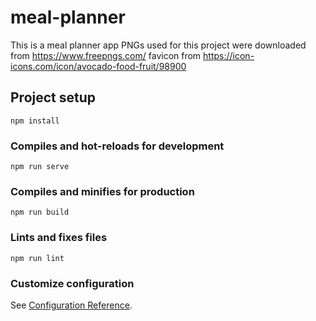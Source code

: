 # meal-planner
This is a meal planner app
PNGs used for this project were downloaded from https://www.freepngs.com/
favicon from https://icon-icons.com/icon/avocado-food-fruit/98900

## Project setup
```
npm install
```

### Compiles and hot-reloads for development
```
npm run serve
```

### Compiles and minifies for production
```
npm run build
```

### Lints and fixes files
```
npm run lint
```

### Customize configuration
See [Configuration Reference](https://cli.vuejs.org/config/).

